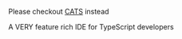 Please checkout [CATS](https://github.com/jbaron/cats) instead

A VERY feature rich IDE for TypeScript developers
